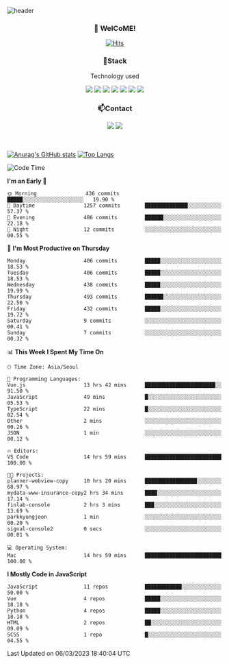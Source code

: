 ![header](https://capsule-render.vercel.app/api?type=waving&color=gradient&height=200&text=Kyungjoon&fontAlign=70&fontAlignY=40&animation=twinkling)

<h3 align="center">👋 WelCoME!</h3>

<div align=center>
  
[![Hits](https://hits.seeyoufarm.com/api/count/incr/badge.svg?url=https%3A%2F%2Fgithub.com%2Fuvula6921&count_bg=%2322BAC9&title_bg=%23827F7F&icon=iconify.svg&icon_color=%2325A27F&title=visits&edge_flat=false)](https://hits.seeyoufarm.com)
  
</div>
<h3 align="center">📌Stack</h3>
<p align="center">Technology used</p>
<div align="center"><img src="https://img.shields.io/badge/HTML5-E34F26?style=flat-square&logo=HTML5&logoColor=white"></img> <img src="https://img.shields.io/badge/CSS3-0A84FF?style=flat-square&logo=CSS3&logoColor=white"></img> <img src="https://img.shields.io/badge/JavaScript-FFCD11?style=flat-square&logo=JavaScript&logoColor=white"></img> <img src="https://img.shields.io/badge/React-00BCF6?style=flat-square&logo=React&logoColor=white"></img> <img src="https://img.shields.io/badge/jQuery-3655FF?style=flat-square&logo=jQuery&logoColor=white"></img> <img src="https://img.shields.io/badge/Ruby-E0115F?style=flat-square&logo=Ruby&logoColor=white"></img> <img src="https://img.shields.io/badge/Python-4B8BBE?style=flat-square&logo=Python&logoColor=white"></img></div>

<h3 align="center">📫Contact</h3>
<div align="center"><a href="https://velog.io/@uvula6921/"><img src="https://img.shields.io/badge/Blog-20c997?style=flat-square&logo=V&logoColor=white"/></a> <a href="pkj6921@gmail.com"><img src="https://img.shields.io/badge/Gmail-EA4335?style=flat-square&logo=Gmail&logoColor=white"/></a></div>
<br>
<br>

[![Anurag's GitHub stats](https://github-readme-stats.vercel.app/api?username=uvula6921&hide=stars,issues&show_icons=true&count_private=true&theme=tokyonight)](https://github.com/anuraghazra/github-readme-stats)
[![Top Langs](https://github-readme-stats.vercel.app/api/top-langs/?username=uvula6921&hide=css,jupyter%20notebook,html&exclude_repo=uvula6921,uvula6921.github.io&layout=compact&langs_count=8)](https://github.com/anuraghazra/github-readme-stats)

<!--START_SECTION:waka-->
![Code Time](http://img.shields.io/badge/Code%20Time-1%2C447%20hrs%2056%20mins-blue)

**I'm an Early 🐤** 

```text
🌞 Morning                436 commits         █████░░░░░░░░░░░░░░░░░░░░   19.90 % 
🌆 Daytime                1257 commits        ██████████████░░░░░░░░░░░   57.37 % 
🌃 Evening                486 commits         ██████░░░░░░░░░░░░░░░░░░░   22.18 % 
🌙 Night                  12 commits          ░░░░░░░░░░░░░░░░░░░░░░░░░   00.55 % 
```
📅 **I'm Most Productive on Thursday** 

```text
Monday                   406 commits         █████░░░░░░░░░░░░░░░░░░░░   18.53 % 
Tuesday                  406 commits         █████░░░░░░░░░░░░░░░░░░░░   18.53 % 
Wednesday                438 commits         █████░░░░░░░░░░░░░░░░░░░░   19.99 % 
Thursday                 493 commits         ██████░░░░░░░░░░░░░░░░░░░   22.50 % 
Friday                   432 commits         █████░░░░░░░░░░░░░░░░░░░░   19.72 % 
Saturday                 9 commits           ░░░░░░░░░░░░░░░░░░░░░░░░░   00.41 % 
Sunday                   7 commits           ░░░░░░░░░░░░░░░░░░░░░░░░░   00.32 % 
```


📊 **This Week I Spent My Time On** 

```text
🕑︎ Time Zone: Asia/Seoul

💬 Programming Languages: 
Vue.js                   13 hrs 42 mins      ███████████████████████░░   91.50 % 
JavaScript               49 mins             █░░░░░░░░░░░░░░░░░░░░░░░░   05.53 % 
TypeScript               22 mins             █░░░░░░░░░░░░░░░░░░░░░░░░   02.54 % 
Other                    2 mins              ░░░░░░░░░░░░░░░░░░░░░░░░░   00.26 % 
JSON                     1 min               ░░░░░░░░░░░░░░░░░░░░░░░░░   00.12 % 

🔥 Editors: 
VS Code                  14 hrs 59 mins      █████████████████████████   100.00 % 

🐱‍💻 Projects: 
planner-webview-copy     10 hrs 20 mins      █████████████████░░░░░░░░   68.97 % 
mydata-www-insurance-copy2 hrs 34 mins       ████░░░░░░░░░░░░░░░░░░░░░   17.14 % 
finlab-console           2 hrs 3 mins        ███░░░░░░░░░░░░░░░░░░░░░░   13.69 % 
parkkyungjoon            1 min               ░░░░░░░░░░░░░░░░░░░░░░░░░   00.20 % 
signal-console2          0 secs              ░░░░░░░░░░░░░░░░░░░░░░░░░   00.01 % 

💻 Operating System: 
Mac                      14 hrs 59 mins      █████████████████████████   100.00 % 
```

**I Mostly Code in JavaScript** 

```text
JavaScript               11 repos            ████████████░░░░░░░░░░░░░   50.00 % 
Vue                      4 repos             █████░░░░░░░░░░░░░░░░░░░░   18.18 % 
Python                   4 repos             █████░░░░░░░░░░░░░░░░░░░░   18.18 % 
HTML                     2 repos             ██░░░░░░░░░░░░░░░░░░░░░░░   09.09 % 
SCSS                     1 repo              █░░░░░░░░░░░░░░░░░░░░░░░░   04.55 % 
```




 Last Updated on 06/03/2023 18:40:04 UTC
<!--END_SECTION:waka-->

